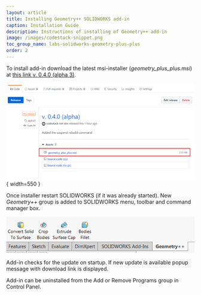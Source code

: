 ```yaml
---
layout: article
title: Installing Geometry++ SOLIDWORKS add-in
caption: Installation Guide
description: Instructions of installing of Geometry++ add-in
image: /images/codestack-snippet.png
toc_group_name: labs-solidworks-geometry-plus-plus
order: 2
---
```

To install add-in download the latest msi-installer (*geometry_plus_plus.msi*) at [this link v. 0.4.0 (alpha 3)](https://github.com/codestackdev/geometry-plus-plus/releases/tag/alpha3).

![msi-installer at GitHub release page](github-release-msi.png){ width=550 }

Once installer restart SOLIDWORKS (if it was already started). New *Geometry++* group is added to SOLIDWORKS menu, toolbar and command manager box.

![Command tab box of Geometry++](geometry-plus-plus-toolbar.png)

Add-in checks for the update on startup. If new update is available popup message with download link is displayed.

Add-in can be uninstalled from the Add or Remove Programs group in Control Panel.